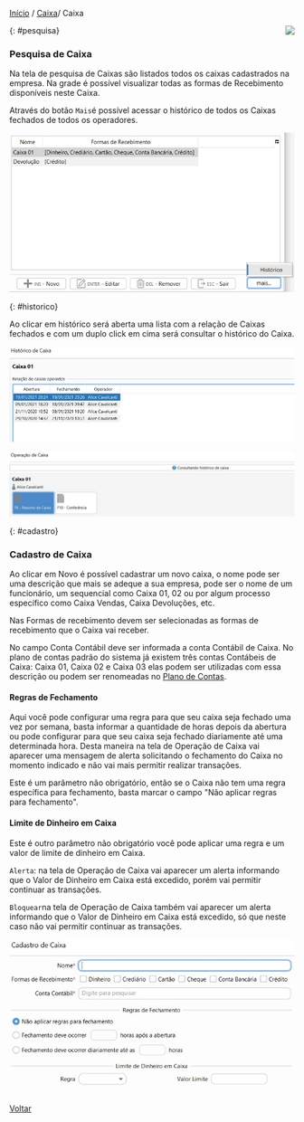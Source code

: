 [Início](index.md) / [Caixa](caixa.md)/  Caixa

<a href="http://docs.continentenuvem.com.br/dicas.html#dicas"><img align="right" src="http://docs.continentenuvem.com.br/images/dicas.png"></a>





{: #pesquisa}

### Pesquisa de Caixa

Na tela de pesquisa de Caixas são listados todos os caixas cadastrados na empresa. Na grade é possível visualizar todas as formas de Recebimento disponíveis neste Caixa.

Através do botão `Mais`é possível acessar o histórico de todos os Caixas fechados de todos os operadores.



![](images/caixa_pesquisa_caixa.jpg)

{: #historico}



Ao clicar em histórico será aberta uma lista com a relação de Caixas fechados e com um duplo click em cima será consultar o histórico do Caixa.



![](images/caixa_caixa_historico.jpg)

![](images/caixa_caixa_historico_consulta_historico.jpg)



{: #cadastro}

### Cadastro de Caixa

Ao clicar em Novo é possível cadastrar um novo caixa, o nome pode ser uma descrição que mais se adeque a sua empresa, pode ser o nome de um funcionário, um sequencial como Caixa 01, 02 ou por algum processo específico como Caixa Vendas, Caixa Devoluções, etc.

Nas Formas de recebimento devem ser selecionadas as formas de recebimento que o Caixa vai receber.

No campo Conta Contábil deve ser informada a conta Contábil de Caixa. No plano de contas padrão do sistema já existem três  contas Contábeis de Caixa: Caixa 01, Caixa 02 e Caixa 03 elas podem ser utilizadas com essa descrição ou podem ser renomeadas no [Plano de Contas](contabilidade.md#planocontas).

#### Regras de Fechamento

Aqui você pode configurar uma regra para que seu caixa seja fechado uma vez por semana, basta informar a quantidade de horas depois da abertura ou pode configurar para que seu caixa seja fechado diariamente até uma determinada hora. Desta maneira na tela de Operação de Caixa vai aparecer uma mensagem de alerta solicitando o fechamento do Caixa no momento indicado e não vai mais permitir realizar transações.

Este é um parâmetro não obrigatório, então se o Caixa não tem uma regra específica para fechamento, basta marcar o campo "Não aplicar regras para fechamento".

#### Limite de Dinheiro em Caixa

Este é outro parâmetro não obrigatório você pode aplicar uma regra e um valor de limite de dinheiro em Caixa. 

`Alerta`: na tela de Operação de Caixa vai aparecer um alerta informando que o Valor de Dinheiro em Caixa está excedido, porém vai permitir continuar as transações.

`Bloquear`na tela de Operação de Caixa também vai aparecer um alerta informando que o Valor de Dinheiro em Caixa está excedido, só que neste caso não vai permitir continuar as transações.





![](images/caixa_cadastro_caixa.jpg)





[Voltar](caixa.md)